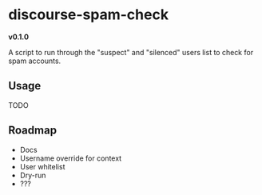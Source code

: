 # discourse-spam-check

**v0.1.0**

A script to run through the "suspect" and "silenced" users list to check for spam accounts.

## Usage

TODO

## Roadmap

* Docs
* Username override for context
* User whitelist
* Dry-run
* ???